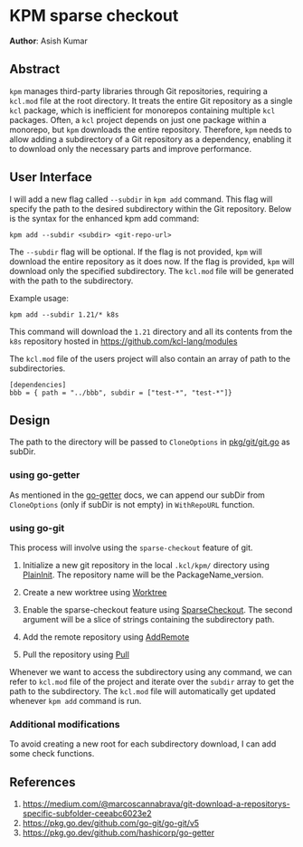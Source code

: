 # KPM sparse checkout

**Author**: Asish Kumar

## Abstract

`kpm` manages third-party libraries through Git repositories, requiring a `kcl.mod` file at the root directory. It treats the entire Git repository as a single `kcl` package, which is inefficient for monorepos containing multiple `kcl` packages. Often, a `kcl` project depends on just one package within a monorepo, but `kpm` downloads the entire repository. Therefore, `kpm` needs to allow adding a subdirectory of a Git repository as a dependency, enabling it to download only the necessary parts and improve performance.

## User Interface

I will add a new flag called `--subdir` in `kpm add` command.  This flag will specify the path to the desired subdirectory within the Git repository. Below is the syntax for the enhanced kpm add command:

```
kpm add --subdir <subdir> <git-repo-url>
```

The `--subdir` flag will be optional. If the flag is not provided, `kpm` will download the entire repository as it does now. If the flag is provided, `kpm` will download only the specified subdirectory. The `kcl.mod` file will be generated with the path to the subdirectory.

Example usage: 

```
kpm add --subdir 1.21/* k8s
```

This command will download the `1.21` directory and all its contents from the `k8s` repository hosted in https://github.com/kcl-lang/modules

The `kcl.mod` file of the users project will also contain an array of path to the subdirectories. 

```
[dependencies]
bbb = { path = "../bbb", subdir = ["test-*", "test-*"]}
```

## Design 

The path to the directory will be passed to `CloneOptions` in [pkg/git/git.go](https://github.com/kcl-lang/kpm/blob/d20b1acdc988f600c8f8465ecd9fe04225e19149/pkg/git/git.go#L19) as subDir.  

### using go-getter

As mentioned in the [go-getter](https://pkg.go.dev/github.com/hashicorp/go-getter#readme-subdirectories) docs, we can append our subDir from `CloneOptions` (only if subDir is not empty) in `WithRepoURL` function. 

### using go-git

This process will involve using the `sparse-checkout` feature of git. 

1. Initialize a new git repository in the local `.kcl/kpm/` directory using [PlainInit](https://pkg.go.dev/github.com/go-git/go-git#PlainInit). The repository name will be the PackageName_version.

2. Create a new worktree using [Worktree](https://pkg.go.dev/github.com/go-git/go-git/v5#Repository.Worktree)

3. Enable the sparse-checkout feature using [SparseCheckout](https://pkg.go.dev/github.com/go-git/go-git/v5#Worktree.SparseCheckout). The second argument will be a slice of strings containing the subdirectory path.

4. Add the remote repository using [AddRemote](https://pkg.go.dev/github.com/go-git/go-git/v5#Repository.CreateRemote)

5. Pull the repository using [Pull](https://pkg.go.dev/github.com/go-git/go-git/v5#Worktree.Pull)

Whenever we want to access the subdirectory using any command, we can refer to `kcl.mod` file of the project and iterate over the `subdir` array to get the path to the subdirectory. The `kcl.mod` file will automatically get updated whenever `kpm add` command is run.

### Additional modifications

To avoid creating a new root for each subdirectory download, I can add some check functions.

## References 

1. https://medium.com/@marcoscannabrava/git-download-a-repositorys-specific-subfolder-ceeabc6023e2
2. https://pkg.go.dev/github.com/go-git/go-git/v5
3. https://pkg.go.dev/github.com/hashicorp/go-getter
